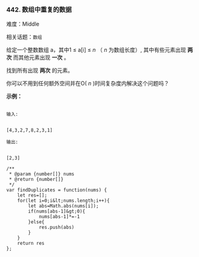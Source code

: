 ### 442. 数组中重复的数据

难度：Middle

相关话题：`数组`

给定一个整数数组 a，其中1 &le; a[i] &le;  *n*  （ *n* 为数组长度）, 其中有些元素出现 **两次** 而其他元素出现 **一次** 。



找到所有出现 **两次** 的元素。



你可以不用到任何额外空间并在O( *n* )时间复杂度内解决这个问题吗？



 **示例：** 





```

输入:


[4,3,2,7,8,2,3,1]

输出:


[2,3]

```


```
/**
 * @param {number[]} nums
 * @return {number[]}
 */
var findDuplicates = function(nums) {
    let res=[];
    for(let i=0;i&lt;nums.length;i++){
        let abs=Math.abs(nums[i]);
        if(nums[abs-1]&gt;0){
            nums[abs-1]*=-1
        }else{
            res.push(abs)
        }
    }
    return res
};



```
